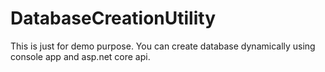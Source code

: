 # DatabaseCreationUtility
This is just for demo purpose. You can create database dynamically using console app and asp.net core api.
